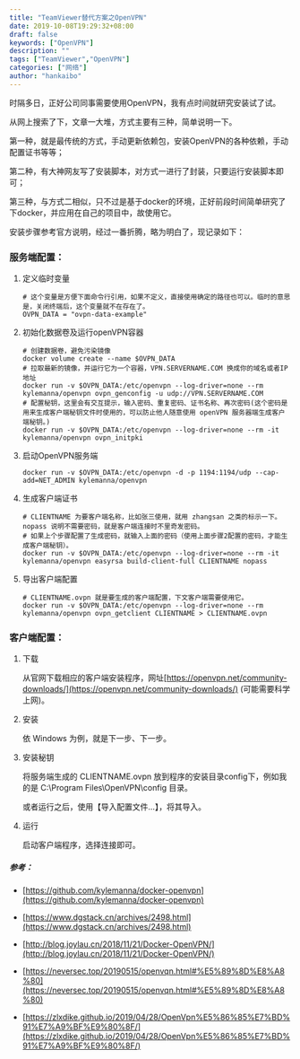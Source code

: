 ```yaml
---
title: "TeamViewer替代方案之OpenVPN"
date: 2019-10-08T19:29:32+08:00
draft: false
keywords: ["OpenVPN"]
description: ""
tags: ["TeamViewer","OpenVPN"]
categories: ["网络"]
author: "hankaibo"
---
```


时隔多日，正好公司同事需要使用OpenVPN，我有点时间就研究安装试了试。

从网上搜索了下，文章一大堆，方式主要有三种，简单说明一下。

第一种，就是最传统的方式，手动更新依赖包，安装OpenVPN的各种依赖，手动配置证书等等；

第二种，有大神网友写了安装脚本，对方式一进行了封装，只要运行安装脚本即可；

第三种，与方式二相似，只不过是基于docker的环境，正好前段时间简单研究了下docker，并应用在自己的项目中，故使用它。

安装步骤参考官方说明，经过一番折腾，略为明白了，现记录如下：

### 服务端配置：

1. 定义临时变量
    
    ```shell script
    # 这个变量是方便下面命令行引用，如果不定义，直接使用确定的路径也可以。临时的意思是，关闭终端后，这个变量就不在存在了。
    OVPN_DATA = "ovpn-data-example"
    ```
   
2. 初始化数据卷及运行openVPN容器

    ```shell script
    # 创建数据卷，避免污染镜像
    docker volume create --name $OVPN_DATA
    # 拉取最新的镜像，并运行它为一个容器，VPN.SERVERNAME.COM 换成你的域名或者IP地址
    docker run -v $OVPN_DATA:/etc/openvpn --log-driver=none --rm kylemanna/openvpn ovpn_genconfig -u udp://VPN.SERVERNAME.COM
    # 配置秘钥，这里会有交互提示，输入密码、重复密码、证书名称、再次密码(这个密码是用来生成客户端秘钥文件时使用的，可以防止他人随意使用 openVPN 服务器端生成客户端秘钥。)
    docker run -v $OVPN_DATA:/etc/openvpn --log-driver=none --rm -it kylemanna/openvpn ovpn_initpki
    ```
   
3. 启动OpenVPN服务端
    ```shell script
    docker run -v $OVPN_DATA:/etc/openvpn -d -p 1194:1194/udp --cap-add=NET_ADMIN kylemanna/openvpn
    ```
   
4. 生成客户端证书
    ```shell script
    # CLIENTNAME 为要客户端名称，比如张三使用，就用 zhangsan 之类的标示一下。nopass 说明不需要密码，就是客户端连接时不里奇发密码。
    # 如果上个步骤配置了生成密码，就输入上面的密码（使用上面步骤2配置的密码，才能生成客户端秘钥）。
    docker run -v $OVPN_DATA:/etc/openvpn --log-driver=none --rm -it kylemanna/openvpn easyrsa build-client-full CLIENTNAME nopass
    ```
   
5. 导出客户端配置
    ```shell script
    # CLIENTNAME.ovpn 就是要生成的客户端配置，下文客户端需要使用它。
    docker run -v $OVPN_DATA:/etc/openvpn --log-driver=none --rm kylemanna/openvpn ovpn_getclient CLIENTNAME > CLIENTNAME.ovpn
    ```
   
### 客户端配置：

1. 下载

    从官网下载相应的客户端安装程序，网址[https://openvpn.net/community-downloads/](https://openvpn.net/community-downloads/) (可能需要科学上网)。
    
2. 安装

    依 Windows 为例，就是下一步、下一步。
    
3. 安装秘钥

    将服务端生成的 CLIENTNAME.ovpn 放到程序的安装目录config下，例如我的是 C:\Program Files\OpenVPN\config 目录。
    
    或者运行之后，使用【导入配置文件...】，将其导入。
    
4. 运行

    启动客户端程序，选择连接即可。
    

##### 参考：

* [https://github.com/kylemanna/docker-openvpn](https://github.com/kylemanna/docker-openvpn)
 
* [https://www.dgstack.cn/archives/2498.html](https://www.dgstack.cn/archives/2498.html)

* [http://blog.joylau.cn/2018/11/21/Docker-OpenVPN/](http://blog.joylau.cn/2018/11/21/Docker-OpenVPN/)

* [https://neversec.top/20190515/openvqn.html#%E5%89%8D%E8%A8%80](https://neversec.top/20190515/openvqn.html#%E5%89%8D%E8%A8%80)

* [https://zlxdike.github.io/2019/04/28/OpenVpn%E5%86%85%E7%BD%91%E7%A9%BF%E9%80%8F/](https://zlxdike.github.io/2019/04/28/OpenVpn%E5%86%85%E7%BD%91%E7%A9%BF%E9%80%8F/)


    

